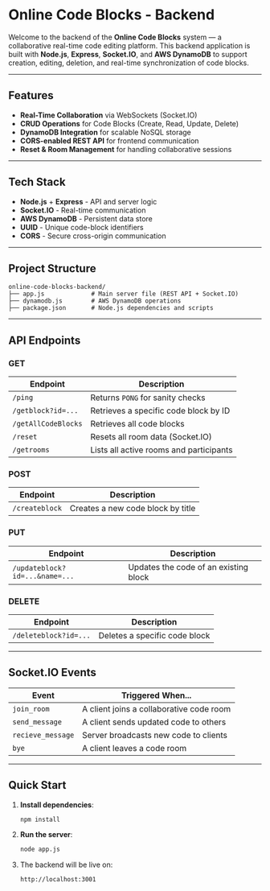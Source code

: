 # Online Code Blocks - Backend

Welcome to the backend of the **Online Code Blocks** system — a collaborative real-time code editing platform.
This backend application is built with **Node.js**, **Express**, **Socket.IO**, and **AWS DynamoDB** to support creation, editing, deletion, and real-time synchronization of code blocks.

---

## Features

* **Real-Time Collaboration** via WebSockets (Socket.IO)
* **CRUD Operations** for Code Blocks (Create, Read, Update, Delete)
* **DynamoDB Integration** for scalable NoSQL storage
* **CORS-enabled REST API** for frontend communication
* **Reset & Room Management** for handling collaborative sessions

---

## Tech Stack

* **Node.js** + **Express** - API and server logic
* **Socket.IO** - Real-time communication
* **AWS DynamoDB** - Persistent data store
* **UUID** - Unique code-block identifiers
* **CORS** - Secure cross-origin communication

---

## Project Structure

```
online-code-blocks-backend/
├── app.js             # Main server file (REST API + Socket.IO)
├── dynamodb.js        # AWS DynamoDB operations
├── package.json       # Node.js dependencies and scripts
```

---

## API Endpoints

### GET

| Endpoint            | Description                             |
| ------------------- | --------------------------------------- |
| `/ping`             | Returns `PONG` for sanity checks        |
| `/getblock?id=...`  | Retrieves a specific code block by ID   |
| `/getAllCodeBlocks` | Retrieves all code blocks               |
| `/reset`            | Resets all room data (Socket.IO)        |
| `/getrooms`         | Lists all active rooms and participants |

### POST

| Endpoint       | Description                       |
| -------------- | --------------------------------- |
| `/createblock` | Creates a new code block by title |

### PUT

| Endpoint                       | Description                           |
| ------------------------------ | ------------------------------------- |
| `/updateblock?id=...&name=...` | Updates the code of an existing block |

### DELETE

| Endpoint              | Description                   |
| --------------------- | ----------------------------- |
| `/deleteblock?id=...` | Deletes a specific code block |

---

## Socket.IO Events

| Event             | Triggered When...                        |
| ----------------- | ---------------------------------------- |
| `join_room`       | A client joins a collaborative code room |
| `send_message`    | A client sends updated code to others    |
| `recieve_message` | Server broadcasts new code to clients    |
| `bye`             | A client leaves a code room              |

---

## Quick Start

1. **Install dependencies**:

   ```bash
   npm install
   ```

2. **Run the server**:

   ```bash
   node app.js
   ```

3. The backend will be live on:

   ```
   http://localhost:3001
   ```
